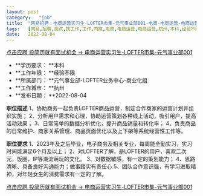 ```yaml
---
layout:	post
category:	"job"
title:	"网易招聘：电商运营实习生-LOFTER市集-元气事业部001-电商-电商运营-电商运营-杭州本科经验不限"
tags:	[网易,招聘,面试,找工作,工作,内推,电商,电商运营,电商运营,杭州,本科,经验不限]
date:	2022-08-04
---
```


[点击应聘 投简历就有面试机会 -> 电商运营实习生-LOFTER市集-元气事业部001](http://mobile.bole.netease.com/bole/boleDetail?id=29330&employeeId=346f03c3cda5f04c&key=all)



- **学历要求： **本科
- **工作年限： **经验不限
- **所属部门： **元气事业部-LOFTER业务中心-商业化组
- **工作城市： **杭州
- **发布日期： **2022-08-04



**职位描述**
 1、协助商务一起负责LOFTER商品运营，制定合作商家的运营计划并组织实施；
 2、分析用户需求和心理，协助运营策划各种线上活动，吸引用户，提高活动效果；
 3、日常简单的数据分析优化，提升商品销量和转化率；
 4、负责商品的日常维护、商家关系管理、商品页面优化以及上下架等系统经营性工作等。 



**职位要求**
1、2023年及之后毕业，电子商务及相关专业，每周能全勤实习，实习时间能满足6个月及以上；
2、对LOFTER了解，是LOFTER的用户，喜欢二次元，饭圈，IP等潮流萌玩的文化。
3、对数据敏感，有一定的策划能力； 
4、思路清晰、具备良好沟通能力；做事踏实有责任心
5、团队合作意识强，有学习进取精神，对年轻女生的消费需求有一定的了解。



[点击应聘 投简历就有面试机会 -> 电商运营实习生-LOFTER市集-元气事业部001](http://mobile.bole.netease.com/bole/boleDetail?id=29330&employeeId=346f03c3cda5f04c&key=all)